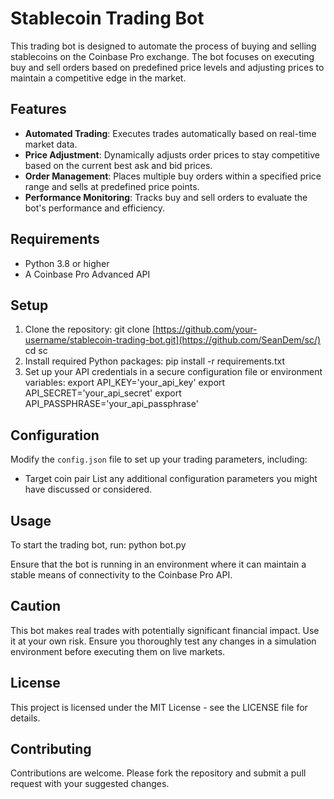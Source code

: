 # Stablecoin Trading Bot

This trading bot is designed to automate the process of buying and selling stablecoins on the Coinbase Pro exchange. The bot focuses on executing buy and sell orders based on predefined price levels and adjusting prices to maintain a competitive edge in the market.

## Features

- **Automated Trading**: Executes trades automatically based on real-time market data.
- **Price Adjustment**: Dynamically adjusts order prices to stay competitive based on the current best ask and bid prices.
- **Order Management**: Places multiple buy orders within a specified price range and sells at predefined price points.
- **Performance Monitoring**: Tracks buy and sell orders to evaluate the bot's performance and efficiency.

## Requirements

- Python 3.8 or higher
- A Coinbase Pro Advanced API

## Setup

1. Clone the repository:
git clone [https://github.com/your-username/stablecoin-trading-bot.git](https://github.com/SeanDem/sc/)
cd sc
2. Install required Python packages:
pip install -r requirements.txt
3. Set up your API credentials in a secure configuration file or environment variables:
export API_KEY='your_api_key'
export API_SECRET='your_api_secret'
export API_PASSPHRASE='your_api_passphrase'


## Configuration

Modify the `config.json` file to set up your trading parameters, including:
- Target coin pair
List any additional configuration parameters you might have discussed or considered.

## Usage

To start the trading bot, run: python bot.py


Ensure that the bot is running in an environment where it can maintain a stable means of connectivity to the Coinbase Pro API.

## Caution

This bot makes real trades with potentially significant financial impact. Use it at your own risk. Ensure you thoroughly test any changes in a simulation environment before executing them on live markets.

## License

This project is licensed under the MIT License - see the LICENSE file for details.

## Contributing

Contributions are welcome. Please fork the repository and submit a pull request with your suggested changes.

